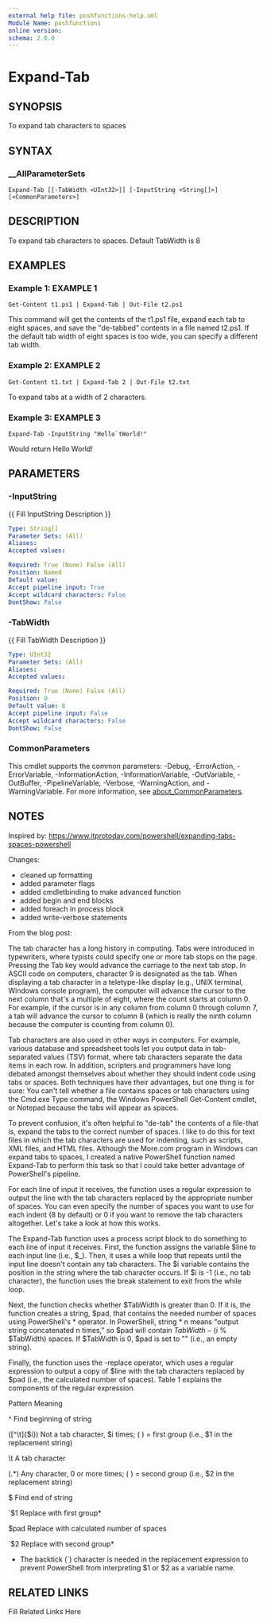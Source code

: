 ```yaml
---
external help file: poshfunctions-help.xml
Module Name: poshfunctions
online version: 
schema: 2.0.0
---
```


# Expand-Tab

## SYNOPSIS

To expand tab characters to spaces

## SYNTAX

### __AllParameterSets

```
Expand-Tab [[-TabWidth <UInt32>]] [-InputString <String[]>] [<CommonParameters>]
```

## DESCRIPTION

To expand tab characters to spaces.
Default TabWidth is 8


## EXAMPLES

### Example 1: EXAMPLE 1

```
Get-Content t1.ps1 | Expand-Tab | Out-File t2.ps1
```

This command will get the contents of the t1.ps1 file, expand each tab to eight
spaces, and save the "de-tabbed" contents in a file named t2.ps1.
If the default
tab width of eight spaces is too wide, you can specify a different tab width.





### Example 2: EXAMPLE 2

```
Get-Content t1.txt | Expand-Tab 2 | Out-File t2.txt
```

To expand tabs at a width of 2 characters.





### Example 3: EXAMPLE 3

```
Expand-Tab -InputString "Hello`tWorld!"
```

Would return
Hello   World!






## PARAMETERS

### -InputString

{{ Fill InputString Description }}

```yaml
Type: String[]
Parameter Sets: (All)
Aliases: 
Accepted values: 

Required: True (None) False (All)
Position: Named
Default value: 
Accept pipeline input: True
Accept wildcard characters: False
DontShow: False
```

### -TabWidth

{{ Fill TabWidth Description }}

```yaml
Type: UInt32
Parameter Sets: (All)
Aliases: 
Accepted values: 

Required: True (None) False (All)
Position: 0
Default value: 8
Accept pipeline input: False
Accept wildcard characters: False
DontShow: False
```


### CommonParameters

This cmdlet supports the common parameters: -Debug, -ErrorAction, -ErrorVariable, -InformationAction, -InformationVariable, -OutVariable, -OutBuffer, -PipelineVariable, -Verbose, -WarningAction, and -WarningVariable. For more information, see [about_CommonParameters](http://go.microsoft.com/fwlink/?LinkID=113216).

## NOTES

Inspired by: https://www.itprotoday.com/powershell/expanding-tabs-spaces-powershell

Changes:
* cleaned up formatting
* added parameter flags
* added cmdletbinding to make advanced function
* added begin and end blocks
* added foreach in process block
* added write-verbose statements

From the blog post:

The tab character has a long history in computing.
 Tabs were introduced in
typewriters, where typists could specify one or more tab stops on the page.
Pressing the Tab key would advance the carriage to the next tab stop.
 In ASCII
code on computers, character 9 is designated as the tab.
 When displaying a tab
character in a teletype-like display (e.g., UNIX terminal, Windows console
program), the computer will advance the cursor to the next column that's a
multiple of eight, where the count starts at column 0.
For example, if the
cursor is in any column from column 0 through column 7, a tab will advance the
cursor to column 8 (which is really the ninth column because the computer is
counting from column 0).

Tab characters are also used in other ways in computers.
 For example, various
database and spreadsheet tools let you output data in tab-separated values (TSV)
format, where tab characters separate the data items in each row.
 In addition,
scripters and programmers have long debated amongst themselves about whether
they should indent code using tabs or spaces.
 Both techniques have their
advantages, but one thing is for sure:  You can't tell whether a file contains
spaces or tab characters using the Cmd.exe Type command, the Windows PowerShell
Get-Content cmdlet, or Notepad because the tabs will appear as spaces.

To prevent confusion, it's often helpful to "de-tab" the contents of a file-that
is, expand the tabs to the correct number of spaces.
 I like to do this for text
files in which the tab characters are used for indenting, such as scripts, XML
files, and HTML files.
 Although the More.com program in Windows can expand tabs
to spaces, I created a native PowerShell function named Expand-Tab to perform
this task so that I could take better advantage of PowerShell's pipeline.

For each line of input it receives, the function uses a regular expression to
output the line with the tab characters replaced by the appropriate number of
spaces.
 You can even specify the number of spaces you want to use for each
indent (8 by default) or 0 if you want to remove the tab characters altogether.
Let's take a look at how this works.

The Expand-Tab function uses a process script block to do something to each line
of input it receives.
 First, the function assigns the variable $line to each
input line (i.e., $_).
 Then, it uses a while loop that repeats until the input
line doesn't contain any tab characters.
 The $i variable contains the position
in the string where the tab character occurs.
 If $i is -1 (i.e., no tab
character), the function uses the break statement to exit from the while loop.

Next, the function checks whether $TabWidth is greater than 0.
If it is, the
function creates a string, $pad, that contains the needed number of spaces using
PowerShell's * operator.
 In PowerShell, string * n means "output string
concatenated n times," so $pad will contain $TabWidth - ($i % $TabWidth) spaces.
If $TabWidth is 0, $pad is set to "" (i.e., an empty string).

Finally, the function uses the -replace operator, which uses a regular
expression to output a copy of $line with the tab characters replaced by $pad
(i.e., the calculated number of spaces).
 Table 1 explains the components of the
regular expression.

Pattern        Meaning

^              Find beginning of string

([^\t]{$i})    Not a tab character, $i times; ( ) = first group (i.e., $1 in the
            replacement string)

\t             A tab character

(.*)           Any character, 0 or more times; ( ) = second group (i.e., $2 in the
            replacement string)

$              Find end of string

`$1            Replace with first group*

$pad           Replace with calculated number of spaces

`$2            Replace with second group*

* The backtick (`) character is needed in the replacement expression to prevent
PowerShell from interpreting $1 or $2 as a variable name.


## RELATED LINKS

Fill Related Links Here

